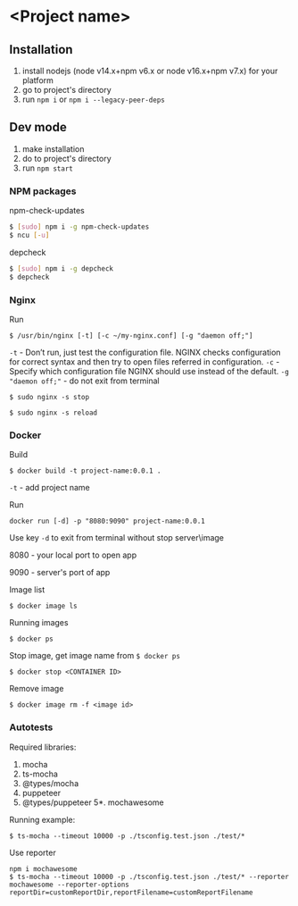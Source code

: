 # \<Project name\>

## Installation

1. install nodejs (node v14.x+npm v6.x or node v16.x+npm v7.x) for your platform
2. go to project's directory
3. run `npm i` or `npm i --legacy-peer-deps`


## Dev mode

1. make installation
2. do to project's directory
3. run `npm start`


### NPM packages

npm-check-updates
```bash
$ [sudo] npm i -g npm-check-updates
$ ncu [-u]
```

depcheck
```bash
$ [sudo] npm i -g depcheck
$ depcheck
```

### Nginx

Run
```
$ /usr/bin/nginx [-t] [-c ~/my-nginx.conf] [-g "daemon off;"]
```

`-t` - Don’t run, just test the configuration file. NGINX checks configuration for correct syntax and then try to open files referred in configuration.
`-c` - Specify which configuration file NGINX should use instead of the default.
`-g "daemon off;"` - do not exit from terminal

```
$ sudo nginx -s stop
```

```
$ sudo nginx -s reload
```

### Docker

Build
```
$ docker build -t project-name:0.0.1 .
```

`-t` - add project name

Run
```
docker run [-d] -p "8080:9090" project-name:0.0.1
```
Use key `-d` to exit from terminal without stop server\image

8080 - your local port to open app

9090 - server's port of app

Image list
```
$ docker image ls
```

Running images
```
$ docker ps
```

Stop image, get image name from `$ docker ps`
```
$ docker stop <CONTAINER ID>
```

Remove image
```
$ docker image rm -f <image id>
```


### Autotests

Required libraries:
1. mocha
1. ts-mocha
2. @types/mocha
3. puppeteer
4. @types/puppeteer
5*. mochawesome

Running example:
```
$ ts-mocha --timeout 10000 -p ./tsconfig.test.json ./test/*
```

Use reporter
```
npm i mochawesome
$ ts-mocha --timeout 10000 -p ./tsconfig.test.json ./test/* --reporter mochawesome --reporter-options reportDir=customReportDir,reportFilename=customReportFilename
```
